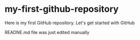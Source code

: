# my-first-github-repository
Here is my first GitHub repository. Let's get started with GitHub

READNE.md file was just edited manually
